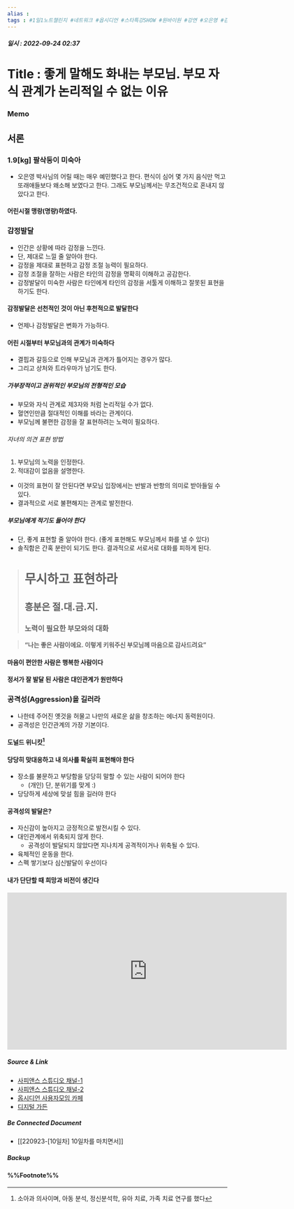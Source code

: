 ```yaml
---
alias : 
tags : #1일1노트챌린지 #네트워크 #옵시디언 #스타특강SHOW #원바이원 #강연 #오은영 #감정발달
---
```


##### 일시 : 2022-09-24 02:37

# Title : 좋게 말해도 화내는 부모님. 부모 자식 관계가 논리적일 수 없는 이유

### Memo

## 서론

### 1.9[kg] 팔삭둥이 미숙아
- 오은영 박사님의 어릴 때는 매우 예민했다고 한다. 편식이 심어 몇 가지 음식만 먹고 또래애들보다 왜소해 보였다고 한다.  그래도 부모님께서는 무조건적으로 혼내지 않았다고 한다.

#### 어린시절 맹랑(명량)하였다.

### 감정발달
- 인간은 상황에 따라 감정을 느낀다.
- 단, 제대로 느낄 줄 알아야 한다.
- 감정을 제대로 표현하고 감정 조절 능력이 필요하다.
- 감정 조절을 잘하는 사람은 타인의 감정을 명확히 이해하고 공감한다.
- 감정발달이 미숙한 사람은 타인에게 타인의 감정을 서툴게 이해하고 잘못된 표현을 하기도 한다.

#### 감정발달은 선천적인 것이 아닌 후천적으로 발달한다
- 언제나 감정발달은 변화가 가능하다.

#### 어린 시절부터 부모님과의 관계가 미숙하다
- 결핍과 갈등으로 인해 부모님과 관계가 틀어지는 경우가 많다.
- 그리고 상처와 트라우마가 남기도 한다.

##### 가부장적이고 권위적인 부모님의 전형적인 모습
- 부모와 자식 관계로 제3자와 처럼 논리적일 수가 없다.
- 혈연인만큼 절대적인 이해를 바라는 관계이다.
- 부모님께 불편한 감정을 잘 표현하려는 노력이 필요하다.

###### 자녀의 의견 표현 방법
1. 부모님의 노력을 인정한다.
2. 적대감이 없음을 설명한다.
- 이것의 표현이 잘 안된다면 부모님 입장에서는 반발과 반항의 의미로 받아들일 수 있다.
- 결과적으로 서로 불편해지는 관계로 발전한다.

##### 부모님에게 적기도 들어야 한다
- 단, 좋게 표현할 줄 알아야 한다.
  (좋게 표현해도 부모님께서 화를 낼 수 있다)
- 솔직함은 간혹 분란이 되기도 한다. 결과적으로 서로서로 대화를 피하게 된다.

> # 무시하고 표현하라
> ## 흥분은 절.대.금.지.
> ### 노력이 필요한 부모와의 대화

> **“나는 좋은 사람이에요. 이렇게 키워주신 부모님께 마음으로 감사드려요”**

#### 마음이 편안한 사람은 행복한 사람이다

#### 정서가 잘 발달 된 사람은 대인관계가 원만하다

### 공격성(Aggression)을 길러라
- 나한테 주어진 옛것을 허물고 나만의 새로운 삶을 창조하는 에너지 동력원이다.
- 공격성은 인간관계의 가장 기본이다.

#### 도널드 위니캇[^1]

#### 당당히 맞대응하고 내 의사를 확실히 표현해야 한다
- 장소를 불문하고 부당함을 당당히 말할 수 있는 사람이 되어야 한다
	- (개인) 단, 분위기를 맞게 :)
- 당당하게 세상에 맞설 힘을 길러야 한다

#### 공격성의 발달은?
- 자신감이 높아지고 긍정적으로 발전시킬 수 있다.
- 대인관계에서 위축되지 않게 한다.
	- 공격성이 발달되지 않았다면 지나치게 공격적이거나 위축될 수 있다.
- 육체적인 운동을 한다.
- 스펙 쌓기보다 심신발달이 우선이다

#### 내가 단단할 때 **희망**과 **비전**이 생긴다

<iframe width="640" height="360" src="https://www.youtube.com/embed/5EMy8QV_bDU" title="좋게 말해도 화내는 부모님. 부모 자식 관계가 논리적일 수 없는 이유 | 오은영 의사 3편 | #스타특강쇼 #사피엔스" frameborder="0" allow="accelerometer; autoplay; clipboard-write; encrypted-media; gyroscope; picture-in-picture" allowfullscreen></iframe>

##### Source & Link
- [사피앤스 스튜디오 채널-1](https://youtu.be/5EMy8QV_bDU)
- [사피앤스 스튜디오 채널-2](https://youtu.be/rV9pX_aodXc)
- [옵시디언 사용자모임 카페](https://cafe.naver.com/obsidianary/1738)
- [디지털 가든](https://chunghasull.netlify.app/220918-6일차-그-많던-아이들은-어디로-갔을까)

##### Be Connected Document
- [[220923-[10일차] 10일차를 마치면서]]

##### Backup


#### %%Footnote%%

[^1]: 소아과 의사이며, 아동 분석, 정신분석학, 유아 치료, 가족 치료 연구를 했다